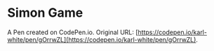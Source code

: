 # Simon Game

A Pen created on CodePen.io. Original URL: [https://codepen.io/karl-white/pen/gOrrwZL](https://codepen.io/karl-white/pen/gOrrwZL).


